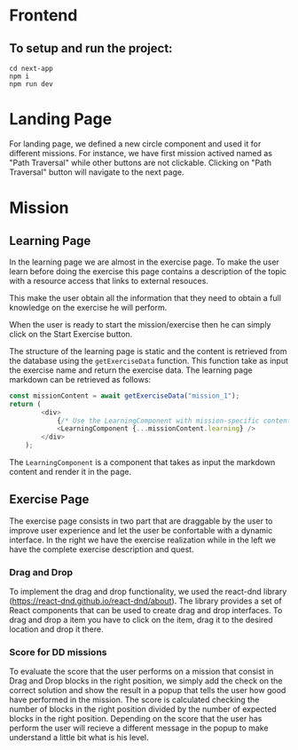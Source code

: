 # Frontend

## To setup and run the project:

```
cd next-app
npm i
npm run dev
```

# Landing Page

For landing page, we defined a new circle component and used it for different missions.
For instance, we have first mission actived named as "Path Traversal" while other buttons are not clickable.
Clicking on "Path Traversal" button will navigate to the next page.

# Mission

## Learning Page

In the learning page we are almost in the exercise page. To make the user learn before doing the exercise this page contains a description of the topic with a resource access that links to external resouces.

This make the user obtain all the information that they need to obtain a full knowledge on the exercise he will perform.

When the user is ready to start the mission/exercise then he can simply click on the Start Exercise button.

The structure of the learning page is static and the content is retrieved from the database using the ```getExerciseData``` function.
This function take as input the exercise name and return the exercise data. The  learning page markdown can be retrieved as follows:

```javascript
const missionContent = await getExerciseData("mission_1");
return (
		<div>
			{/* Use the LearningComponent with mission-specific content */}
			<LearningComponent {...missionContent.learning} />
		</div>
	);
```
The ```LearningComponent``` is a component that takes as input the markdown content and render it in the page.

## Exercise Page

The exercise page consists in two part that are draggable by the user to improve user experience and let the user be confortable with a dynamic interface. In the right we have the exercise realization while in the left we have the complete exercise description and quest.

### Drag and Drop

To implement the drag and drop functionality, we used the react-dnd library (https://react-dnd.github.io/react-dnd/about).
The library provides a set of React components that can be used to create drag and drop interfaces.
To drag and drop a item you have to click on the item, drag it to the desired location and drop it there.

### Score for DD missions

To evaluate the score that the user performs on a mission that consist in Drag and Drop blocks in the right position, we simply add the check on the correct solution and show the result in a popup that tells the user how good have performed in the mission. The score is calculated checking the number of blocks in the right position divided by the number of expected blocks in the right position. Depending on the score that the user has perform the user will recieve a different message in the popup to make understand a little bit what is his level.
